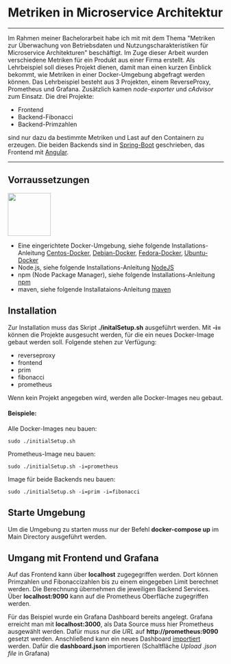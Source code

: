 # Metriken in Microservice Architektur

----
Im Rahmen meiner Bachelorarbeit habe ich mit mit dem Thema "Metriken zur Überwachung von Betriebsdaten und Nutzungscharakteristiken für Microservice Architekturen" beschäftigt. Im Zuge dieser Arbeit wurden verschiedene Metriken für ein Produkt aus einer Firma erstellt. Als Lehrbeispiel soll dieses Projekt dienen, damit man einen kurzen Einblick bekommt, wie Metriken in einer Docker-Umgebung abgefragt werden können.
Das Lehrbeispiel besteht aus 3 Projekten, einem ReverseProxy, Prometheus und Grafana. Zusätzlich kamen *node-exporter* und *cAdvisor* zum Einsatz.
Die drei Projekte:

* Frontend
* Backend-Fibonacci
* Backend-Primzahlen

sind nur dazu da bestimmte Metriken und Last auf den Containern zu erzeugen. Die beiden Backends sind in [Spring-Boot] geschrieben, das Frontend mit [Angular].

----

## Vorraussetzungen

<img src="https://images.vogel.de/vogelonline/bdb/1115400/1115428/39.jpg" width="100">

* Eine eingerichtete Docker-Umgebung, siehe folgende Installations-Anleitung [Centos-Docker], [Debian-Docker], [Fedora-Docker], [Ubuntu-Docker]
* Node.js, siehe folgende Installations-Anleitung [NodeJS]
* npm (Node Package Manager), siehe folgende Installations-Anleitung [npm]
* maven, siehe folgende Installataions-Anleitung [maven]

## Installation

Zur Installation muss das Skript **./initalSetup.sh** ausgeführt werden.
Mit **-i=** können die Projekte ausgesucht werden, für die ein neues Docker-Image gebaut werden soll. Folgende stehen zur Verfügung:

* reverseproxy
* frontend
* prim
* fibonacci
* prometheus

Wenn kein Projekt angegeben wird, werden alle Docker-Images neu gebaut.

#### Beispiele:

Alle Docker-Images neu bauen:
```
sudo ./initialSetup.sh
```

Prometheus-Image neu bauen:
```
sudo ./initialSetup.sh -i=prometheus
```

Image für beide Backends neu bauen:
```
sudo ./initialSetup.sh -i=prim -i=fibonacci
```

## Starte Umgebung

Um die Umgebung zu starten muss nur der Befehl **docker-compose up** im Main Directory ausgeführt werden.

## Umgang mit Frontend und Grafana

Auf das Frontend kann über **localhost** zugegegriffen werden. Dort können Primzahlen und Fibonaccizahlen bis zu einem eingegeben Limit berechnet werden. Die Berechnung übernehmen die jeweiligen Backend Services.
Über **localhost:9090** kann auf die Prometheus Oberfläche zugegriffen werden.

Für das Beispiel wurde ein Grafana Dashboard bereits angelegt.
Grafana erreicht man mit **localhost:3000**, als Data Source muss hier Prometheus ausgewählt werden. Dafür muss nur die *URL* auf **http://prometheus:9090** gesetzt werden. Anschließend kann ein neues Dashboard [importiert] werden. Dafür die **dashboard.json** importieren (Schaltfläche *Upload .json file* in Grafana)
 

[Centos-Docker]: https://docs.docker.com/install/linux/docker-ce/centos/
[Debian-Docker]: https://docs.docker.com/install/linux/docker-ce/debian/
[Fedora-Docker]: https://docs.docker.com/install/linux/docker-ce/fedora/
[Ubuntu-Docker]: https://docs.docker.com/install/linux/docker-ce/ubuntu/

[NodeJS]: https://github.com/nodesource/distributions/blob/master/README.md

[npm]: https://www.npmjs.com/get-npm
[maven]: https://maven.apache.org/install.html

[importiert]: http://localhost:3000/dashboard/import

[Spring-Boot]: https://spring.io/projects/spring-boot

[Angular]: https://angular.io/

